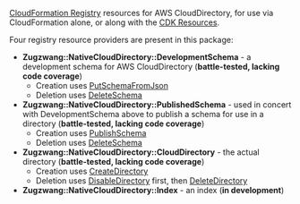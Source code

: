 [CloudFormation Registry](https://docs.aws.amazon.com/AWSCloudFormation/latest/UserGuide/registry.html) resources for AWS CloudDirectory, for use via CloudFormation alone, or along with the [CDK Resources](https://github.com/johnathandavis/cdk-clouddirectory).

Four registry resource providers are present in this package:
* **Zugzwang::NativeCloudDirectory::DevelopmentSchema** - a development schema for AWS CloudDirectory (**battle-tested, lacking code coverage**)
  * Creation uses [PutSchemaFromJson](https://docs.aws.amazon.com/clouddirectory/latest/APIReference/API_PutSchemaFromJson.html)
  * Deletion uses [DeleteSchema](https://docs.aws.amazon.com/clouddirectory/latest/APIReference/API_DeleteSchema.html)
* **Zugzwang::NativeCloudDirectory::PublishedSchema** - used in concert with DevelopmentSchema above to publish a schema for use in a directory (**battle-tested, lacking code coverage**)
  * Creation uses [PublishSchema](https://docs.aws.amazon.com/clouddirectory/latest/APIReference/API_PublishSchema.html)
  * Deletion uses [DeleteSchema](https://docs.aws.amazon.com/clouddirectory/latest/APIReference/API_DeleteSchema.html)
* **Zugzwang::NativeCloudDirectory::CloudDirectory** - the actual directory (**battle-tested, lacking code coverage**)
  * Creation uses [CreateDirectory](https://docs.aws.amazon.com/clouddirectory/latest/APIReference/API_CreateDirectory.html)
  * Deletion uses [DisableDirectory](https://docs.aws.amazon.com/clouddirectory/latest/APIReference/API_DisableDirectory.html) first, then [DeleteDirectory](https://docs.aws.amazon.com/clouddirectory/latest/APIReference/API_DeleteDirectory.html)
* **Zugzwang::NativeCloudDirectory::Index** - an index (**in development**)